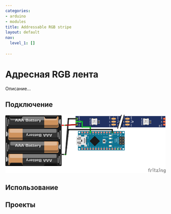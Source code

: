 ```yaml
---
categories:
- arduino
- modules
title: Addressable RGB stripe
layout: default
nav:
  level_1: []

---
```

# Адресная RGB лента

Описание...

## Подключение

![Схема подключения ленты](/uploads/rgbledstrip_bb.png "Схема подключения ленты")

## Использование

## Проекты